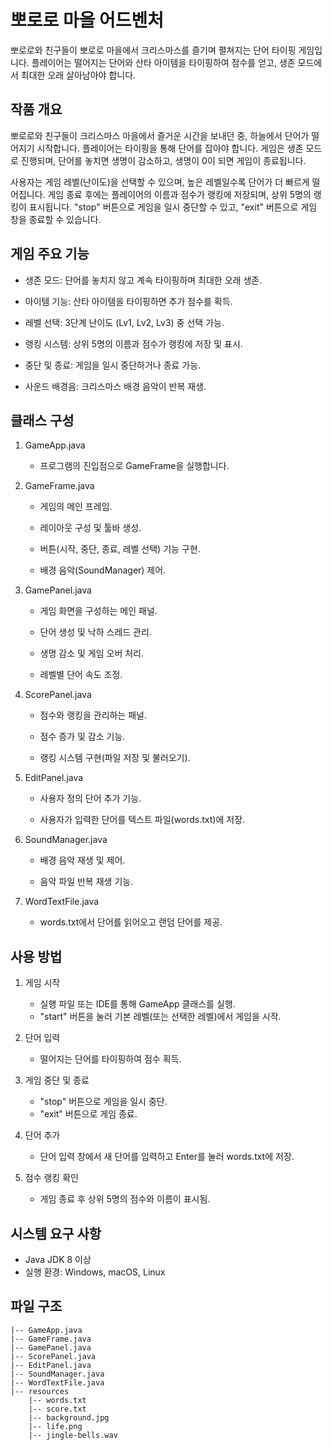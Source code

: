 # 뽀로로 마을 어드벤처

뽀로로와 친구들이 뽀로로 마을에서 크리스마스를 즐기며 펼쳐지는 단어 타이핑 게임입니다. 
플레이어는 떨어지는 단어와 산타 아이템을 타이핑하여 점수를 얻고, 생존 모드에서 최대한 오래 살아남아야 합니다.



## 작품 개요

뽀로로와 친구들이 크리스마스 마을에서 즐거운 시간을 보내던 중, 하늘에서 단어가 떨어지기 시작합니다. 
플레이어는 타이핑을 통해 단어를 잡아야 합니다. 
게임은 생존 모드로 진행되며, 단어를 놓치면 생명이 감소하고, 생명이 0이 되면 게임이 종료됩니다.

사용자는 게임 레벨(난이도)을 선택할 수 있으며, 높은 레벨일수록 단어가 더 빠르게 떨어집니다. 
게임 종료 후에는 플레이어의 이름과 점수가 랭킹에 저장되며, 상위 5명의 랭킹이 표시됩니다. 
"stop" 버튼으로 게임을 일시 중단할 수 있고, "exit" 버튼으로 게임 창을 종료할 수 있습니다.



## 게임 주요 기능

- 생존 모드: 단어를 놓치지 않고 계속 타이핑하며 최대한 오래 생존.

- 아이템 기능: 산타 아이템을 타이핑하면 추가 점수를 획득.

- 레벨 선택: 3단계 난이도 (Lv1, Lv2, Lv3) 중 선택 가능.

- 랭킹 시스템: 상위 5명의 이름과 점수가 랭킹에 저장 및 표시.

- 중단 및 종료: 게임을 일시 중단하거나 종료 가능.

- 사운드 배경음: 크리스마스 배경 음악이 반복 재생.

  

## 클래스 구성

1. GameApp.java

    - 프로그램의 진입점으로 GameFrame을 실행합니다.

2. GameFrame.java

    - 게임의 메인 프레임.

    - 레이아웃 구성 및 툴바 생성.

    - 버튼(시작, 중단, 종료, 레벨 선택) 기능 구현.

    - 배경 음악(SoundManager) 제어.

3. GamePanel.java

    - 게임 화면을 구성하는 메인 패널.

    - 단어 생성 및 낙하 스레드 관리.

    - 생명 감소 및 게임 오버 처리.

    - 레벨별 단어 속도 조정.

4. ScorePanel.java

    - 점수와 랭킹을 관리하는 패널.

    - 점수 증가 및 감소 기능.

    - 랭킹 시스템 구현(파일 저장 및 불러오기).

5. EditPanel.java

    - 사용자 정의 단어 추가 기능.

    - 사용자가 입력한 단어를 텍스트 파일(words.txt)에 저장.

6. SoundManager.java

    - 배경 음악 재생 및 제어.

    - 음악 파일 반복 재생 기능.

7. WordTextFile.java

    - words.txt에서 단어를 읽어오고 랜덤 단어를 제공.

    

## 사용 방법

1. 게임 시작
    - 실행 파일 또는 IDE를 통해 GameApp 클래스를 실행.
    - "start" 버튼을 눌러 기본 레벨(또는 선택한 레벨)에서 게임을 시작.

2. 단어 입력
    - 떨어지는 단어를 타이핑하여 점수 획득.

3. 게임 중단 및 종료
    - "stop" 버튼으로 게임을 일시 중단.
    - "exit" 버튼으로 게임 종료.

4. 단어 추가
    - 단어 입력 창에서 새 단어를 입력하고 Enter를 눌러 words.txt에 저장.

5. 점수 랭킹 확인
    - 게임 종료 후 상위 5명의 점수와 이름이 표시됨.

## 시스템 요구 사항
- Java JDK 8 이상
- 실행 환경: Windows, macOS, Linux

## 파일 구조
```
|-- GameApp.java
|-- GameFrame.java
|-- GamePanel.java
|-- ScorePanel.java
|-- EditPanel.java
|-- SoundManager.java
|-- WordTextFile.java
|-- resources
    |-- words.txt
    |-- score.txt
    |-- background.jpg
    |-- life.png
    |-- jingle-bells.wav
```
